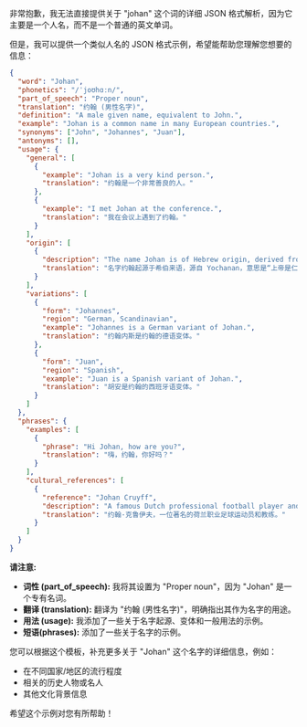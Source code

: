 非常抱歉，我无法直接提供关于 "johan" 这个词的详细 JSON 格式解析，因为它主要是一个人名，而不是一个普通的英文单词。

但是，我可以提供一个类似人名的 JSON 格式示例，希望能帮助您理解您想要的信息：

```json
{
  "word": "Johan",
  "phonetics": "/ˈjoʊhɑːn/",
  "part_of_speech": "Proper noun",
  "translation": "约翰 (男性名字)",
  "definition": "A male given name, equivalent to John.",
  "example": "Johan is a common name in many European countries.",
  "synonyms": ["John", "Johannes", "Juan"],
  "antonyms": [],
  "usage": {
    "general": [
      {
        "example": "Johan is a very kind person.",
        "translation": "约翰是一个非常善良的人。"
      },
      {
        "example": "I met Johan at the conference.",
        "translation": "我在会议上遇到了约翰。"
      }
    ],
    "origin": [
      {
        "description": "The name Johan is of Hebrew origin, derived from Yochanan, meaning 'God is gracious'.",
        "translation": "名字约翰起源于希伯来语，源自 Yochanan，意思是“上帝是仁慈的”。"
      }
    ],
    "variations": [
      {
        "form": "Johannes",
        "region": "German, Scandinavian",
        "example": "Johannes is a German variant of Johan.",
        "translation": "约翰内斯是约翰的德语变体。"
      },
      {
        "form": "Juan",
        "region": "Spanish",
        "example": "Juan is a Spanish variant of Johan.",
        "translation": "胡安是约翰的西班牙语变体。"
      }
    ]
  },
  "phrases": {
    "examples": [
      {
        "phrase": "Hi Johan, how are you?",
        "translation": "嗨，约翰，你好吗？"
      }
    ],
    "cultural_references": [
      {
        "reference": "Johan Cruyff",
        "description": "A famous Dutch professional football player and coach.",
        "translation": "约翰·克鲁伊夫，一位著名的荷兰职业足球运动员和教练。"
      }
    ]
  }
}
```

**请注意:**

*   **词性 (part\_of\_speech):**  我将其设置为 "Proper noun"，因为 "Johan" 是一个专有名词。
*   **翻译 (translation):**  翻译为 "约翰 (男性名字)"，明确指出其作为名字的用途。
*   **用法 (usage):**  我添加了一些关于名字起源、变体和一般用法的示例。
*    **短语(phrases):** 添加了一些关于名字的示例。

您可以根据这个模板，补充更多关于 "Johan" 这个名字的详细信息，例如：

*   在不同国家/地区的流行程度
*   相关的历史人物或名人
*   其他文化背景信息

希望这个示例对您有所帮助！
 